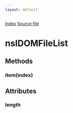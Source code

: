 ```yaml
---
layout: default
---
```

<div id='links'><a href="../index.html">Index</a>
<a href="http://dxr.mozilla.org/mozilla-central/source/dom/base/nsIDOMFileList.idl">Source file</a>
</div>

# nsIDOMFileList #

## Methods ##

### item(index) ###

## Attributes ##

### length ###
